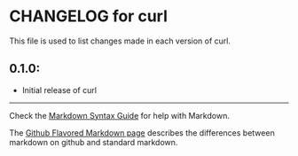 # CHANGELOG for curl

This file is used to list changes made in each version of curl.

## 0.1.0:

* Initial release of curl

- - - 
Check the [Markdown Syntax Guide](http://daringfireball.net/projects/markdown/syntax) for help with Markdown.

The [Github Flavored Markdown page](http://github.github.com/github-flavored-markdown/) describes the differences between markdown on github and standard markdown.
